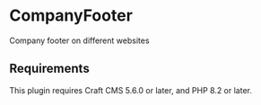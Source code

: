 # CompanyFooter

Company footer on different websites

## Requirements

This plugin requires Craft CMS 5.6.0 or later, and PHP 8.2 or later.

